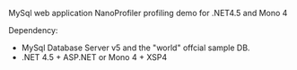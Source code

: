 MySql web application NanoProfiler profiling demo for .NET4.5 and Mono 4

Dependency:
- MySql Database Server v5 and the "world" offcial sample DB.
- .NET 4.5 + ASP.NET or Mono 4 + XSP4
